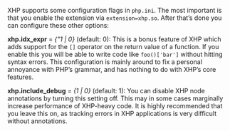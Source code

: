 XHP supports some configuration flags in `php.ini`. The most important is that you enable the extension via `extension=xhp.so`. After that’s done you can configure these other options:

**xhp.idx_expr** = *{"1 | 0}* (default: 0): This is a bonus feature of XHP which adds support for the `[]` operator on the return value of a function. If you enable this you will be able to write code like `foo()['bar']` without hitting syntax errors. This configuration is mainly around to fix a personal annoyance with PHP’s grammar, and has nothing to do with XHP’s core features.

**xhp.include_debug** = *{1 | 0}* (default: 1): You can disable XHP node annotations by turning this setting off. This may in some cases marginally increase performance of XHP-heavy code. It is highly recommended that you leave this on, as tracking errors in XHP applications is very difficult without annotations.
